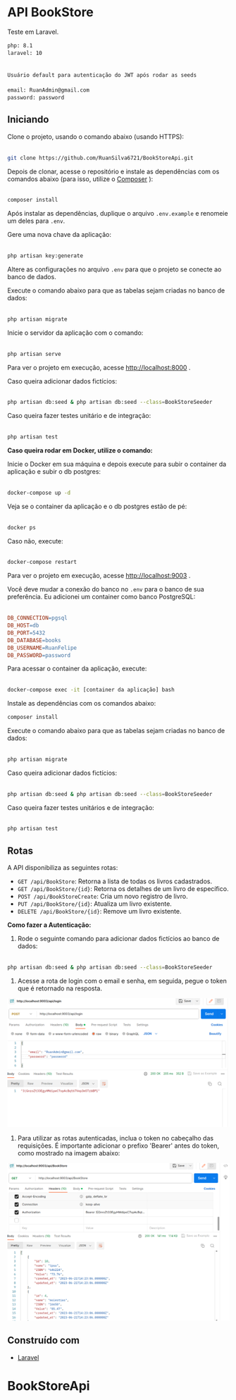 # API BookStore

Teste em Laravel.

```bash
php: 8.1
laravel: 10


Usuário default para autenticação do JWT após rodar as seeds

email: RuanAdmin@gmail.com
password: password
```


## Iniciando

Clone o projeto, usando o comando abaixo (usando HTTPS):

```bash

git clone https://github.com/RuanSilva6721/BookStoreApi.git
```



Depois de clonar, acesse o repositório e instale as dependências com os comandos abaixo (para isso, utilize o [Composer](https://getcomposer.org/) ):

```bash

composer install
```



Após instalar as dependências, duplique o arquivo `.env.example` e renomeie um deles para `.env`.

Gere uma nova chave da aplicação:

```bash

php artisan key:generate
```



Altere as configurações no arquivo `.env` para que o projeto se conecte ao banco de dados.


Execute o comando abaixo para que as tabelas sejam criadas no banco de dados:

```bash

php artisan migrate
```



Inicie o servidor da aplicação com o comando:

```bash

php artisan serve
```



Para ver o projeto em execução, acesse [http://localhost:8000](http://localhost:8000/) .

Caso queira adicionar dados fictícios:

```bash

php artisan db:seed & php artisan db:seed --class=BookStoreSeeder
```



Caso queira fazer testes unitário e de integração:

```bash

php artisan test
```



**Caso queira rodar em Docker, utilize o comando:** 

Inicie o Docker em sua máquina e depois execute para subir o container da aplicação e subir o db postgres:

```bash

docker-compose up -d
```
Veja se o container da aplicação e o db postgres estão de pé:

```bash

docker ps
```
Caso não, execute:

```bash

docker-compose restart
```


Para ver o projeto em execução, acesse [http://localhost:9003](http://localhost:9003/) .

Você deve mudar a conexão do banco no `.env` para o banco de sua preferência. Eu adicionei um container como banco PostgreSQL:

```makefile

DB_CONNECTION=pgsql
DB_HOST=db
DB_PORT=5432
DB_DATABASE=books
DB_USERNAME=RuanFelipe
DB_PASSWORD=password
```



Para acessar o container da aplicação, execute:

```bash

docker-compose exec -it [container da aplicação] bash
```

Instale as dependências com os comandos abaixo:

```bash
composer install
```

Execute o comando abaixo para que as tabelas sejam criadas no banco de dados:

```bash

php artisan migrate
```


Caso queira adicionar dados fictícios:

```bash

php artisan db:seed & php artisan db:seed --class=BookStoreSeeder
```



Caso queira fazer testes unitários e de integração:

```bash

php artisan test
```


## Rotas

A API disponibiliza as seguintes rotas:

- `GET /api/BookStore`: Retorna a lista de todas os livros cadastrados. 
- `GET /api/BookStore/{id}`: Retorna os detalhes de um livro de específico. 
- `POST /api/BookStoreCreate`: Cria um novo registro de livro. 
- `PUT /api/BookStore/{id}`: Atualiza um livro existente. 
- `DELETE /api/BookStore/{id}`: Remove um livro existente. 


**Como fazer a Autenticação:** 
1. Rode o seguinte comando para adicionar dados fictícios ao banco de dados:

```bash

php artisan db:seed & php artisan db:seed --class=BookStoreSeeder
```


1. Acesse a rota de login com o email e senha, em seguida, pegue o token que é retornado na resposta.

![Login](./public/ImdReame/login.png) 

1. Para utilizar as rotas autenticadas, inclua o token no cabeçalho das requisições. É importante adicionar o prefixo 'Bearer' antes do token, como mostrado na imagem abaixo:

![Header](./public/ImdReame/get.png) 

## Construído com 
- [Laravel](https://laravel.com/)
# BookStoreApi

